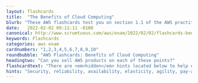 ```yaml
---
layout: flashcards
title:  "The Benefits of Cloud Computing"
blurb: "These AWS flashcards test you on section 1.1 of the AWS practitioner exam, namely the AWS Cloud and its value proposition."
date:   2022-02-02 09:11:11 -0100
canonical: http://www.scrumtuous.com/aws/exam/2022/02/02/flashcards-benefits-of-cloud-computing.html
keywords: Flashcards
categories: aws exam
cardnumbers: "1,2,3,4,5,6,7,8,9,10"
roundbubble: "AWS Flashcards: Benefits of Cloud Computing"
headingtwo: "Can you sell AWS products on each of these points?"
flashcardtext: "There are <em>hidden</em> hints located below to help out desktop users. See if you can find them."
hints: "Security, reliability, availability, elasticity, agility, pay-as-you-go, scalability, global reach, economy of scale, revenue generating activities"
---
```






